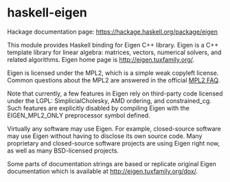 haskell-eigen
=============

Hackage documentation page: https://hackage.haskell.org/package/eigen

This module provides Haskell binding for Eigen C++ library.
Eigen is a C++ template library for linear algebra: matrices, vectors, numerical solvers, and related algorithms.
Eigen home page is <http://eigen.tuxfamily.org/>.

Eigen is licensed under the MPL2, which is a simple weak copyleft license. Common questions about the MPL2 are answered in the official [MPL2 FAQ].

Note that currently, a few features in Eigen rely on third-party code licensed under the LGPL: SimplicialCholesky, AMD ordering, and constrained\_cg. Such features are explicitly disabled by compiling Eigen with the EIGEN\_MPL2\_ONLY preprocessor symbol defined.

Virtually any software may use Eigen. For example, closed-source software may use Eigen without having to disclose its own source code. Many proprietary and closed-source software projects are using Eigen right now, as well as many BSD-licensed projects.

Some parts of documentation strings are based or replicate original Eigen documentation which is available at <http://eigen.tuxfamily.org/dox/>.

[MPL2 FAQ]: http://www.mozilla.org/MPL/2.0/FAQ.html
